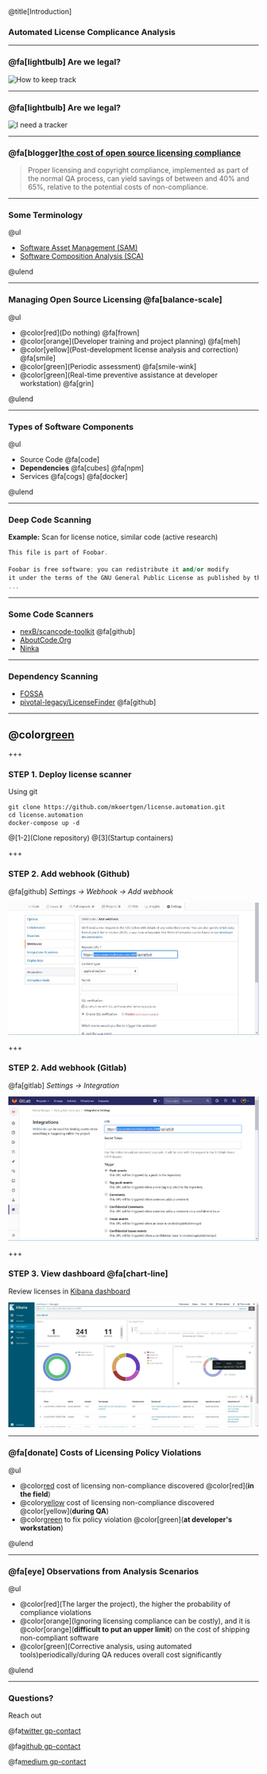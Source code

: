 @title[Introduction]

### Automated License Complicance Analysis

---

### @fa[lightbulb] Are we legal?

![How to keep track](https://memegen.link/noidea/how_to_keep_track../...of_all_my_dependencies~q.jpg?watermark=none)

---

### @fa[lightbulb] Are we legal?

![I need a tracker](http://m.memegen.com/hnrsmk.jpg)

---

### @fa[blogger][the cost of open source licensing compliance](http://www.industryweek.com/software-amp-systems/cost-open-source-licensing-compliance)

> Proper licensing and copyright compliance, implemented
> as part of the normal QA process, can yield savings of
> between and 40% and 65%, relative to the potential costs
> of non-compliance.

---

### Some Terminology

@ul

- [Software Asset Management (SAM)](https://www.gartner.com/reviews/market/software-asset-management-tools)
- [Software Composition Analysis (SCA)](https://resources.whitesourcesoftware.com/blog-whitesource/software-composition-security-analysis)

@ulend

---

### Managing Open Source Licensing @fa[balance-scale]

@ul

- @color[red](Do nothing) @fa[frown]
- @color[orange](Developer training and project planning) @fa[meh]
- @color[yellow](Post-development license analysis and correction) @fa[smile]
- @color[green](Periodic assessment) @fa[smile-wink]
- @color[green](Real-time preventive assistance at developer workstation) @fa[grin]

@ulend

---

### Types of Software Components

@ul

- Source Code @fa[code]
- **Dependencies** @fa[cubes] @fa[npm]
- Services @fa[cogs] @fa[docker]

@ulend

---

### Deep Code Scanning

**Example:** Scan for license notice, similar code (active research)

```c++
This file is part of Foobar.

Foobar is free software: you can redistribute it and/or modify
it under the terms of the GNU General Public License as published by the Free Software Foundation, either version 3 of the License, or (at your option) any later version.
...
```

---

### Some Code Scanners

- [nexB/scancode-toolkit](https://github.com/nexB/scancode-toolkit) @fa[github]
- [AboutCode.Org](https://www.aboutcode.org/)
- [Ninka](http://ninka.turingmachine.org/)

---

### Dependency Scanning

- [FOSSA](https://fossa.io/)
- [pivotal-legacy/LicenseFinder](https://github.com/pivotal-legacy/LicenseFinder) @fa[github]

---

## @color[green](Demo)

+++

### STEP 1. Deploy license scanner

Using git

```console
git clone https://github.com/mkoertgen/license.automation.git
cd license.automation
docker-compose up -d
```

@[1-2](Clone repository)
@[3](Startup containers)

+++

### STEP 2. Add webhook (Github)

@fa[github] _Settings -> Webhook -> Add webhook_

![Github Webhook](assets/image/github_webhook.jpg)

+++

### STEP 2. Add webhook (Gitlab)

@fa[gitlab] _Settings -> Integration_

![Gitlab Webhook](assets/image/gitlab_webhook.jpg)

+++

### STEP 3. View dashboard @fa[chart-line]

Review licenses in [Kibana dashboard](http://localhost:5601)

![License Dashboard](assets/image/dashboard.jpg)

---

### @fa[donate] Costs of Licensing Policy Violations

@ul

- @color[red](**$20,000**) cost of licensing non-compliance discovered @color[red](**in the field**)
- @color[yellow](**$1,500**) cost of licensing non-compliance discovered @color[yellow](**during QA**)
- @color[green](**$40**) to fix policy violation @color[green](**at developer's workstation**)

@ulend

---

### @fa[eye] Observations from Analysis Scenarios

@ul

- @color[red](The larger the project), the higher the probability of compliance violations
- @color[orange](Ignoring licensing compliance can be costly), and it is @color[orange](**difficult to put an upper limit**) on the cost of shipping non-compliant software
- @color[green](Corrective analysis, using automated tools)periodically/during QA reduces overall cost significantly

@ulend

---

### Questions?

Reach out <br/>

@fa[twitter gp-contact](@mkoertg)

@fa[github gp-contact](mkoertgen)

@fa[medium gp-contact](@marcel.koertgen)
